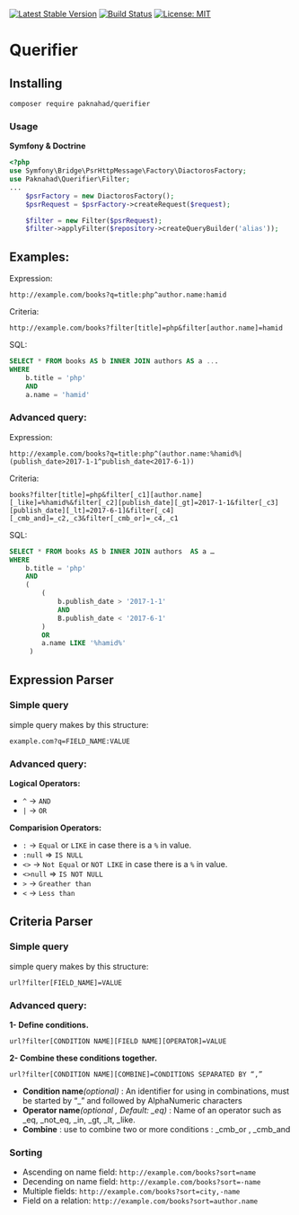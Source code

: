 [![Latest Stable Version](https://poser.pugx.org/paknahad/querifier/version)](https://packagist.org/packages/paknahad/querifier)
[![Build Status](https://travis-ci.org/paknahad/querifier.svg?branch=master)](https://travis-ci.org/paknahad/querifier)
[![License: MIT](https://img.shields.io/badge/License-MIT-blue.svg)](https://choosealicense.com/licenses/mit/)

Querifier
============

## Installing
```
composer require paknahad/querifier
```

### Usage
**Symfony & Doctrine**
```php
<?php
use Symfony\Bridge\PsrHttpMessage\Factory\DiactorosFactory;
use Paknahad\Querifier\Filter;
...
    $psrFactory = new DiactorosFactory();
    $psrRequest = $psrFactory->createRequest($request);

    $filter = new Filter($psrRequest);
    $filter->applyFilter($repository->createQueryBuilder('alias'));
```

## Examples:

Expression:
```http request
http://example.com/books?q=title:php^author.name:hamid
```
Criteria:
```http request
http://example.com/books?filter[title]=php&filter[author.name]=hamid
```
SQL:
```sql
SELECT * FROM books AS b INNER JOIN authors AS a ...
WHERE
    b.title = 'php'
    AND
    a.name = 'hamid'
```

### Advanced query:

Expression:
```http request
http://example.com/books?q=title:php^(author.name:%hamid%|(publish_date>2017-1-1^publish_date<2017-6-1))
```
Criteria:
```http request
books?filter[title]=php&filter[_c1][author.name][_like]=%hamid%&filter[_c2][publish_date][_gt]=2017-1-1&filter[_c3][publish_date][_lt]=2017-6-1]&filter[_c4][_cmb_and]=_c2,_c3&filter[_cmb_or]=_c4,_c1
```
SQL:
```sql
SELECT * FROM books AS b INNER JOIN authors  AS a …
WHERE
    b.title = 'php' 
    AND
    (
        (
            b.publish_date > '2017-1-1'
            AND
            B.publish_date < '2017-6-1'
        )
        OR
        a.name LIKE '%hamid%'
     )
```

## Expression Parser
### Simple query

simple query makes by this structure:
```http request
example.com?q=FIELD_NAME:VALUE
```

### Advanced query:
**Logical Operators:**
 - ```^``` -> ```AND```
 - ```|``` -> ```OR```

**Comparision Operators:**
 - ```:``` -> ```Equal``` or ```LIKE``` in case there is a ```%``` in value.
 - ```:null``` => ```IS NULL```
 - ```<>``` -> ```Not Equal``` or ```NOT LIKE``` in case there is a ```%``` in value.
 - ```<>null``` => ```IS NOT NULL```
 - ```>``` -> ```Greather than```
 - ```<``` -> ```Less than```

## Criteria Parser
### Simple query

simple query makes by this structure:
```http request
url?filter[FIELD_NAME]=VALUE
```
### Advanced query:
**1- Define conditions.**
```http request
url?filter[CONDITION NAME][FIELD NAME][OPERATOR]=VALUE
```
**2- Combine these conditions together.**
```http request
url?filter[CONDITION NAME][COMBINE]=CONDITIONS SEPARATED BY “,”
```

- **Condition name**_(optional)_ : An identifier for using in combinations, must be started by “_”  and followed by AlphaNumeric characters
- **Operator name**_(optional , Default: \_eq)_ : Name of an operator such as _eq, _not_eq, _in, _gt, _lt, _like.
- **Combine** : use to combine two or more conditions : _cmb_or , _cmb_and

### Sorting 
- Ascending on name field: `http://example.com/books?sort=name`
- Decending on name field: `http://example.com/books?sort=-name`
- Multiple fields: `http://example.com/books?sort=city,-name`
- Field on a relation: `http://example.com/books?sort=author.name`
